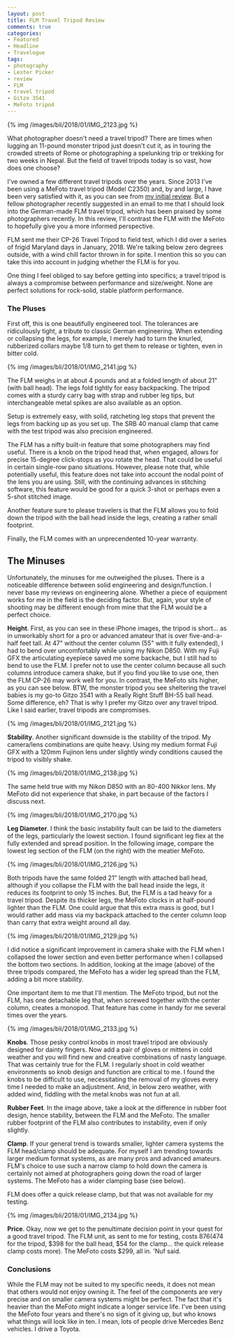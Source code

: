 ```yaml
---
layout: post
title: FLM Travel Tripod Review
comments: true
categories:
- Featured
- Headline
- Travelogue
tags:
- photography
- Lester Picker
- review
- FLM
- travel tripod
- Gitzo 3541
- MeFoto tripod
---
```


{% img /images/bli/2018/01/IMG_2123.jpg %}

What photographer doesn't need a travel tripod? There are times when lugging an 11-pound monster tripod just doesn't cut it, as in touring the crowded streets of Rome or photographing a spelunking trip or trekking for two weeks in Nepal. But the field of travel tripods today is so vast, how does one choose? 

<!--more-->

I've owned a few different travel tripods over the years. Since 2013 I've been using a MeFoto travel tripod (Model C2350) and, by and large, I have been very satisfied with it, as you can see from [my initial review](http://www.lesterpickerphoto.com/2013/06/12/the-me-foto-travel-tripod-a-review/). But a fellow photographer recently suggested in an email to me that I should look into the German-made FLM travel tripod, which has been praised by some photographers recently. In this review, I'll contrast the FLM with the MeFoto to hopefully give you a more informed perspective. 

FLM sent me their CP-26 Travel Tripod to field test, which I did over a series of frigid Maryland days in January, 2018. We're talking below zero degrees outside, with a wind chill factor thrown in for spite.  I mention this so you can take this into account in judging whether the FLM is for you. 

One thing I feel obliged to say before getting into specifics; a travel tripod is always a compromise between performance and size/weight. None are perfect solutions for rock-solid, stable platform performance. 

### The Pluses

First off, this is one beautifully engineered tool. The tolerances are ridiculously tight, a tribute to classic German engineering. When extending or collapsing the legs, for example, I merely had to turn the knurled, rubberized collars maybe 1/8 turn to get them to release or tighten, even in bitter cold. 

{% img /images/bli/2018/01/IMG_2141.jpg %}

The FLM weighs in at about 4 pounds and at a folded length of about 21" (with ball head). The legs fold tightly for easy backpacking. The tripod comes with a sturdy carry bag with strap and rubber leg tips, but interchangeable metal spikes are also available as an option. 

Setup is extremely easy, with solid, ratcheting leg stops that prevent the legs from backing up as you set up. The SRB 40 manual clamp that came with the test tripod was also precision engineered. 

The FLM has a nifty built-in feature that some photographers may find useful. There is a knob on the tripod head that, when engaged, allows for precise 15-degree click-stops as you rotate the head. That could be useful in certain single-row pano situations. However, please note that, while potentially useful, this feature does not take into account the nodal point of the lens you are using. Still, with the continuing advances in stitching software, this feature would be good for a quick 3-shot or perhaps even a 5-shot stitched image. 

Another feature sure to please travelers is that the FLM allows you to fold down the tripod with the ball head inside the legs, creating a rather small footprint. 

Finally, the FLM comes with an unprecendented 10-year warranty. 


## The Minuses

Unfortunately, the minuses for me outweighed the pluses. There is a noticeable difference between solid engineering and design/function. I never base my reviews on engineering alone. Whether a piece of equipment works for me in the field is the deciding factor. But, again, your style of shooting may be different enough from mine that the FLM would be a perfect choice. 

**Height**. First, as you can see in these iPhone images, the tripod is short... as in unworkably short for a pro or advanced amateur that is over five-and-a-half feet tall. At 47" without the center column (55" with it fully extended), I had to bend over uncomfortably while using my Nikon D850. With my Fuji GFX the articulating eyepiece saved me some backache, but I still had to bend to use the FLM. I prefer not to use the center column because all such columns introduce camera shake, but if you find you like to use one, then the FLM CP-26 may work well for you. In contrast, the MeFoto sits higher, as you can see below. BTW, the monster tripod you see sheltering the travel babies is my go-to Gitzo 3541 with a Really Right Stuff BH-55 ball head. Some difference, eh? That is why I prefer my Gitzo over any travel tripod. Like I said earlier, travel tripods are compromises.  

{% img /images/bli/2018/01/IMG_2121.jpg %}

**Stability**. Another significant downside is the stability of the tripod. My camera/lens combinations are quite heavy. Using my medium format Fuji GFX with a 120mm Fujinon lens under slightly windy conditions caused the tripod to visibly shake. 

{% img /images/bli/2018/01/IMG_2138.jpg %}

The same held true with my Nikon D850 with an 80-400 Nikkor lens. My MeFoto did not experience that shake, in part because of the factors I discuss next. 

{% img /images/bli/2018/01/IMG_2170.jpg %}

**Leg Diameter**. I think the basic instability fault can be laid to the diameters of the legs, particularly the lowest section. I found significant leg flex at the fully extended and spread position. In the following image, compare the lowest leg section of the FLM (on the right) with the meatier MeFoto. 

{% img /images/bli/2018/01/IMG_2126.jpg %}

Both tripods have the same folded 21" length with attached ball head, although if you collapse the FLM with the ball head inside the legs, it reduces its footprint to only 15 inches. But, the FLM is a tad heavy for a travel tripod. Despite its thicker legs, the MeFoto clocks in at half-pound lighter than the FLM. One could argue that this extra mass is good, but I would rather add mass via my backpack attached to the center column loop than carry that extra weight around all day. 

{% img /images/bli/2018/01/IMG_2129.jpg %}

I did notice a significant improvement in camera shake with the FLM when I collapsed the lower section and even better performance when I collapsed the bottom two sections. In addition, looking at the image (above) of the three tripods compared, the MeFoto has a wider leg spread than the FLM, adding a bit more stability. 

One important item to me that I'll mention. The MeFoto tripod, but not the FLM, has one detachable leg that, when screwed together with the center column, creates a monopod. That feature has come in handy for me several times over the years. 

{% img /images/bli/2018/01/IMG_2133.jpg %}

**Knobs**. Those pesky control knobs in most travel tripod are obviously designed for dainty fingers. Now add a pair of gloves or mittens in cold weather and you will find new and creative combinations of nasty language. That was certainly true for the FLM. I regularly shoot in cold weather environments so knob design and function are critical to me. I found the knobs to be difficult to use, necessitating the removal of my gloves every time I needed to make an adjustment. And, in below zero weather, with added wind, fiddling with the metal knobs was not fun at all.

**Rubber Feet**. In the image above, take a look at the difference in rubber foot design, hence stability, between the FLM and the MeFoto. The smaller rubber footprint of the FLM also contributes to instability, even if only slightly. 

**Clamp**. If your general trend is towards smaller, lighter camera systems the FLM head/clamp should be adequate. For myself I am trending towards larger medium format systems, as are many pros and advanced amateurs. FLM's choice to use such a narrow clamp to hold down the camera is certainly not aimed at photographers going down the road of larger systems. The MeFoto has a wider clamping base (see below). 

FLM does offer a quick release clamp, but that was not available for my testing. 

{% img /images/bli/2018/01/IMG_2134.jpg %}


**Price**. Okay, now we get to the penultimate decision point in your quest for a good travel tripod. The FLM unit, as sent to me for testing, costs $876 ($474 for the tripod, $398 for the ball head, $54 for the clamp... the quick release clamp costs more). The MeFoto costs $299, all in. 'Nuf said. 


### Conclusions

While the FLM may not be suited to my specific needs, it does not mean that others would not enjoy owning it. The feel of the components are very precise and on smaller camera systems might be perfect. The fact that it's heavier than the MeFoto might indicate a longer service life. I've been using the MeFoto four years and there's no sign of it giving up, but who knows what things will look like in ten. I mean, lots of people drive Mercedes Benz vehicles. I drive a Toyota. 

